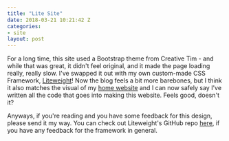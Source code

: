 ```yaml
---
title: "Lite Site"
date: 2018-03-21 10:21:42 Z
categories:
- site
layout: post
---
```


For a long time, this site used a Bootstrap theme from Creative Tim - and while that was great, it didn't feel original, and it made the page loading really, really slow. I've swapped it out with my own custom-made CSS Framework, [Liteweight](https://malsf21.github.io/liteweight/)! Now the blog feels a bit more barebones, but I think it also matches the visual of my [home website](https://matthewwang.me/) and I can now safely say I've written all the code that goes into making this website. Feels good, doesn't it?

Anyways, if you're reading and you have some feedback for this design, please send it my way. You can check out Liteweight's GitHub repo [here](https://github.com/malsf21/liteweight), if you have any feedback for the framework in general.
